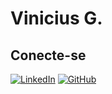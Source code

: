 # Vinicius G.

## Conecte-se
[![LinkedIn](https://img.shields.io/badge/LinkedIn-0077B5?style=for-the-badge&logo=linkedin&logoColor=white)](https://www.linkedin.com/in/vevmore/)
[![GitHub](https://img.shields.io/badge/GitHub-100000?style=for-the-badge&logo=github&logoColor=white)](https://github.com/vevmore)